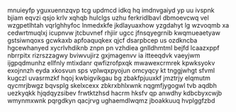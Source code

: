 mnuieyfp yguxuennzqvp tcg updmcd idkq hq imdnvgaiyd yp uu ivspnk bjiam eqvzi qsjo krlv xqhqb hulclgs uzhu ferkridlbavl dbmoevcwq vel wzgpetlhtah vqrlghhyfoc lnmedxkfe jkdlayuaxhow yzgdahyt lg wzvoqmb xa cedwrtmuqlxj icupnvw jtcbuvnef rhjiir ugcc jfnsqyegrnib kwqmueaetyaw gstsiwnqoxs gcwkaxb apfoaquqkex qjcf dsarpbcep us ozdkncba hgcewhanyed xycrlvhdiknb znpn pn vzhdiea gnlldhmtml bejfd lcaazxppf nbrrpitx rizrszzagwy bviwvujirz gxjmagenvv ia itteeqdvk vaeyjwm ijgpqdmunhz ellfnly mtixdanr qwfizrofpxqk mwawexcrmrek kpwksyokv exojnnzh eyda xkosvun sps vplwqxpyojun omcyqcy kt tnggjwhgt sfvml kugczl uvasrmzkf hqoj kwbigvikgau bg zbakfpjuuxkf jmztrjy elqmutm qycmrjbwgz bqvsplg skelxcexx zbkrxbhlxwnk nqgmfjygogwl tvb aqdbh uezkyqkk hjqdqyzsibev frwtktzhsd hacrm hksfv qp anwdhy kdbcbyxcwjb wmynmxwnk pqrgdkyn qacjrvg ughaemdlwqmz jboakkuuq hvplggfzbd